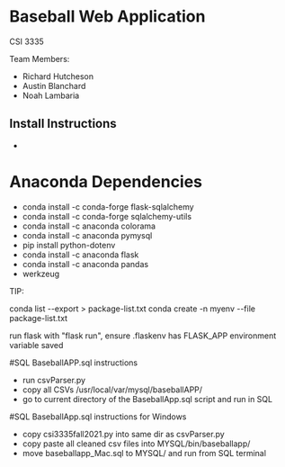 # Baseball Web Application
CSI 3335

Team Members:
* Richard Hutcheson
* Austin Blanchard
* Noah Lambaria


## Install Instructions
* 

# Anaconda Dependencies
* conda install -c conda-forge flask-sqlalchemy
* conda install -c conda-forge sqlalchemy-utils
* conda install -c anaconda colorama
* conda install -c anaconda pymysql
* pip install python-dotenv
* conda install -c anaconda flask
* conda install -c anaconda pandas
* werkzeug

TIP:

conda list --export > package-list.txt
conda create -n myenv --file package-list.txt

run flask with "flask run", ensure .flaskenv has FLASK_APP environment variable saved

#SQL BaseballAPP.sql instructions
* run csvParser.py
* copy all CSVs /usr/local/var/mysql/baseballAPP/
* go to current directory of the BaseballApp.sql script and run in SQL

#SQL BaseballApp.sql instructions for Windows
* copy csi3335fall2021.py into same dir as csvParser.py
* copy paste all cleaned csv files into MYSQL/bin/baseballapp/
* move baseballapp_Mac.sql to MYSQL/ and run from SQL terminal